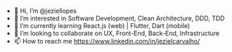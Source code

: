 - 👋 Hi, I’m @jeziellopes
- 👀 I’m interested in Software Development, Clean Architecture, DDD, TDD
- 🌱 I’m currently learning React.js (web) | Flutter, Dart (mobile)
- 💞️ I’m looking to collaborate on UX, Front-End, Back-End, Infrastructure
- 📫 How to reach me https://www.linkedin.com/in/jezielcarvalho/

<!---
jeziellopes/jeziellopes is a ✨ special ✨ repository because its `README.md` (this file) appears on your GitHub profile.
You can click the Preview link to take a look at your changes.
--->
